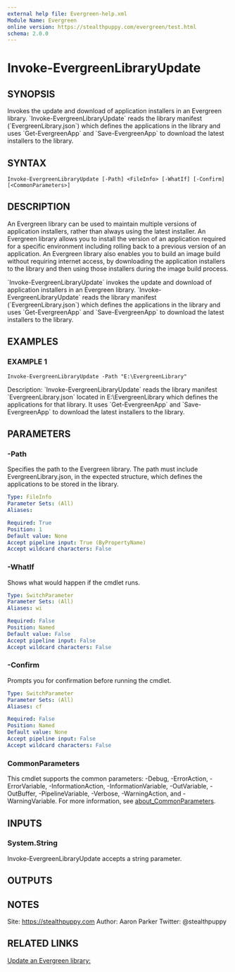 ```yaml
---
external help file: Evergreen-help.xml
Module Name: Evergreen
online version: https://stealthpuppy.com/evergreen/test.html
schema: 2.0.0
---
```


# Invoke-EvergreenLibraryUpdate

## SYNOPSIS
Invokes the update and download of application installers in an Evergreen library.
\`Invoke-EvergreenLibraryUpdate\` reads the library manifest (\`EvergreenLibrary.json\`) which defines the applications in the library and uses \`Get-EvergreenApp\` and \`Save-EvergreenApp\` to download the latest installers to the library.

## SYNTAX

```
Invoke-EvergreenLibraryUpdate [-Path] <FileInfo> [-WhatIf] [-Confirm] [<CommonParameters>]
```

## DESCRIPTION
An Evergreen library can be used to maintain multiple versions of application installers, rather than always using the latest installer.
An Evergreen library allows you to install the version of an application required for a specific environment including rolling back to a previous version of an application.
An Evergreen library also enables you to build an image build without requiring internet access, by downloading the application installers to the library and then using those installers during the image build process.

\`Invoke-EvergreenLibraryUpdate\` invokes the update and download of application installers in an Evergreen library.
\`Invoke-EvergreenLibraryUpdate\` reads the library manifest (\`EvergreenLibrary.json\`) which defines the applications in the library and uses \`Get-EvergreenApp\` and \`Save-EvergreenApp\` to download the latest installers to the library.

## EXAMPLES

### EXAMPLE 1
```
Invoke-EvergreenLibraryUpdate -Path "E:\EvergreenLibrary"
```

Description: \`Invoke-EvergreenLibraryUpdate\` reads the library manifest \`EvergreenLibrary.json\` located in E:\EvergreenLibrary which defines the applications for that library.
It uses \`Get-EvergreenApp\` and \`Save-EvergreenApp\` to download the latest installers to the library.

## PARAMETERS

### -Path
Specifies the path to the Evergreen library.
The path must include EvergreenLibrary.json, in the expected structure, which defines the applications to be stored in the library.

```yaml
Type: FileInfo
Parameter Sets: (All)
Aliases:

Required: True
Position: 1
Default value: None
Accept pipeline input: True (ByPropertyName)
Accept wildcard characters: False
```

### -WhatIf
Shows what would happen if the cmdlet runs.

```yaml
Type: SwitchParameter
Parameter Sets: (All)
Aliases: wi

Required: False
Position: Named
Default value: False
Accept pipeline input: False
Accept wildcard characters: False
```

### -Confirm
Prompts you for confirmation before running the cmdlet.

```yaml
Type: SwitchParameter
Parameter Sets: (All)
Aliases: cf

Required: False
Position: Named
Default value: None
Accept pipeline input: False
Accept wildcard characters: False
```

### CommonParameters
This cmdlet supports the common parameters: -Debug, -ErrorAction, -ErrorVariable, -InformationAction, -InformationVariable, -OutVariable, -OutBuffer, -PipelineVariable, -Verbose, -WarningAction, and -WarningVariable. For more information, see [about_CommonParameters](http://go.microsoft.com/fwlink/?LinkID=113216).

## INPUTS

### System.String
Invoke-EvergreenLibraryUpdate accepts a string parameter.

## OUTPUTS

## NOTES
Site: https://stealthpuppy.com Author: Aaron Parker Twitter: @stealthpuppy

## RELATED LINKS

[Update an Evergreen library:](https://stealthpuppy.com/evergreen/updatelibrary.html)

